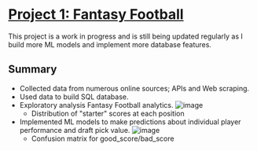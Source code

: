 # [Project 1: Fantasy Football](https://github.com/brock-ricker/fantasy_football)

This project is a work in progress and is still being updated regularly as I build more ML models and implement more database features.

Summary
---
* Collected data from numerous online sources; APIs and Web scraping.
* Used data to build SQL database.
* Exploratory analysis Fantasy Football analytics.
![image](https://user-images.githubusercontent.com/99829862/178310349-d1f9e728-06e5-4cb8-a297-4f147048f94e.png)
  * Distribution of "starter" scores at each position
* Implemented ML models to make predictions about individual player performance and draft pick value.
![image](https://user-images.githubusercontent.com/99829862/178310549-66084eb6-ce05-45d9-b025-2a3e023c65c6.png)
  * Confusion matrix for good_score/bad_score
